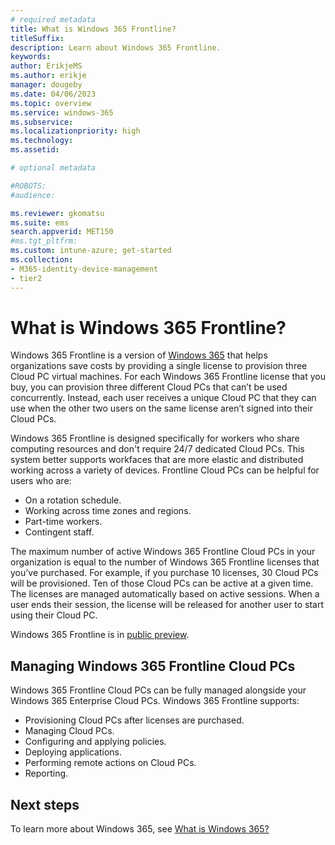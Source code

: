 ```yaml
---
# required metadata
title: What is Windows 365 Frontline?
titleSuffix:
description: Learn about Windows 365 Frontline.
keywords:
author: ErikjeMS  
ms.author: erikje
manager: dougeby
ms.date: 04/06/2023
ms.topic: overview
ms.service: windows-365
ms.subservice:
ms.localizationpriority: high
ms.technology:
ms.assetid: 

# optional metadata

#ROBOTS:
#audience:

ms.reviewer: gkomatsu
ms.suite: ems
search.appverid: MET150
#ms.tgt_pltfrm:
ms.custom: intune-azure; get-started
ms.collection:
- M365-identity-device-management
- tier2
---
```


# What is Windows 365 Frontline?

Windows 365 Frontline is a version of [Windows 365](../overview.md) that helps organizations save costs by providing a single license to provision three Cloud PC virtual machines. For each Windows 365 Frontline license that you buy, you can provision three different Cloud PCs that can’t be used concurrently. Instead, each user receives a unique Cloud PC that they can use when the other two users on the same license aren’t signed into their Cloud PCs.

Windows 365 Frontline is designed specifically for workers who share computing resources and don't require 24/7 dedicated Cloud PCs. This system better supports workfaces that are more elastic and distributed working across a variety of devices. Frontline Cloud PCs can be helpful for users who are:

- On a rotation schedule.
- Working across time zones and regions.
- Part-time workers.
- Contingent staff.

The maximum number of active Windows 365 Frontline Cloud PCs in your organization is equal to the number of Windows 365 Frontline licenses that you’ve purchased. For example, if you purchase 10 licenses, 30 Cloud PCs will be provisioned. Ten of those Cloud PCs can be active at a given time. The licenses are managed automatically based on active sessions. When a user ends their session, the license will be released for another user to start using their Cloud PC.

Windows 365 Frontline is in [public preview](../public-preview.md).

## Managing Windows 365 Frontline Cloud PCs

Windows 365 Frontline Cloud PCs can be fully managed alongside your Windows 365 Enterprise Cloud PCs. Windows 365 Frontline supports:

- Provisioning Cloud PCs after licenses are purchased.
- Managing Cloud PCs.
- Configuring and applying policies.
- Deploying applications.
- Performing remote actions on Cloud PCs.
- Reporting.

## Next steps

To learn more about Windows 365, see [What is Windows 365?](..\overview.md)
